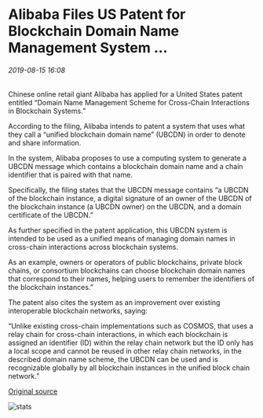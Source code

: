 # Alibaba Files US Patent for Blockchain Domain Name Management System ...

###### 2019-08-15 16:08

Chinese online retail giant Alibaba has applied for a United States patent entitled “Domain Name Management Scheme for Cross-Chain Interactions in Blockchain Systems.”

According to the filing, Alibaba intends to patent a system that uses what they call a “unified blockchain domain name” (UBCDN) in order to denote and share information.

In the system, Alibaba proposes to use a computing system to generate a UBCDN message which contains a blockchain domain name and a chain identifier that is paired with that name.

Specifically, the filing states that the UBCDN message contains “a UBCDN of the blockchain instance, a digital signature of an owner of the UBCDN of the blockchain instance (a UBCDN owner) on the UBCDN, and a domain certificate of the UBCDN.”

As further specified in the patent application, this UBCDN system is intended to be used as a unified means of managing domain names in cross-chain interactions across blockchain systems.

As an example, owners or operators of public blockchains, private block chains, or consortium blockchains can choose blockchain domain names that correspond to their names, helping users to remember the identifiers of the blockchain instances.”

The patent also cites the system as an improvement over existing interoperable blockchain networks, saying:

“Unlike existing cross-chain implementations such as COSMOS, that uses a relay chain for cross-chain interactions, in which each blockchain is assigned an identifier (ID) within the relay chain network but the ID only has a local scope and cannot be reused in other relay chain networks, in the described domain name scheme, the UBCDN can be used and is recognizable globally by all blockchain instances in the unified block chain network.”

[Original source](https://cointelegraph.com/news/alibaba-files-us-patent-for-blockchain-domain-name-management-system)

![stats](https://c.statcounter.com/11760860/0/a89fa40b/1/ "stats")